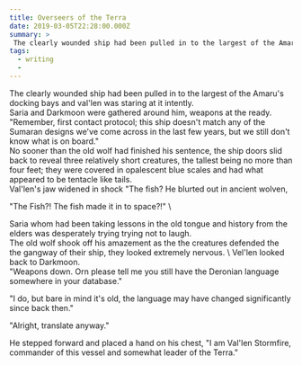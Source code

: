 ```yaml
---
title: Overseers of the Terra
date: 2019-03-05T22:28:00.000Z
summary: >
 The clearly wounded ship had been pulled in to the largest of the Amaru's docking bays and val'len was staring at it intently. 
tags:
  - writing
  - 
---
```


The clearly wounded ship had been pulled in to the largest of the Amaru's docking bays and val'len was staring at it intently. \
Saria and Darkmoon were gathered around him, weapons at the ready. \
"Remember, first contact protocol; this ship doesn't match any of the Sumaran designs we've come across in the last few years, but we still don't know what is on board." \
No sooner than the old wolf had finished his sentence, the ship doors slid back to reveal three relatively short creatures, the tallest being no more than four feet; they were covered in opalescent blue scales and had what appeared to be tentacle like tails. \
Val'len's jaw widened in shock "The fish? He blurted out in ancient wolven,  

"The Fish?! The fish made it in to space?!" \

Saria whom had been taking lessons in the old tongue and history from the elders was desperately trying trying not to laugh. \
The old wolf shook off his amazement as the the creatures defended the the gangway of their ship, they looked extremely nervous. \ 
Vel'len looked back to Darkmoon. \
"Weapons down. Orn please tell me you still have the Deronian language somewhere in your database." 

"I do, but bare in mind it's old, the language may have changed significantly since back then." 

"Alright, translate anyway." 

He stepped forward and placed a hand on his chest, "I am Val'len Stormfire, commander of this vessel and somewhat leader of the Terra."
